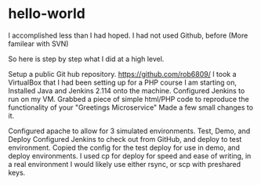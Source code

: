 # hello-world
I accomplished less than I had hoped.
I had not used Github, before (More familear with SVN) 

So here is step by step what I did at a high level.

Setup a public Git hub repository. https://github.com/rob6809/
I took a VirtualBox that I had been setting up for a PHP course I am starting on, 
Installed Java and Jenkins 2.114 onto the machine.
Configured Jenkins to run on my VM.
Grabbed a piece of simple html/PHP code to reproduce the functionality of your "Greetings Microservice" 
Made a few small changes to it.

Configured apache to allow for 3 simulated environments. Test, Demo, and Deploy
Configured Jenkins to check out from GitHub, and deploy to test environment.
Copied the config for the test deploy for use in demo, and deploy environments.
I used cp for deploy for speed and ease of writing, in a real environment I would likely use either rsync, or scp with preshared keys.
